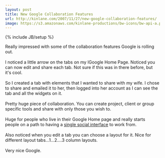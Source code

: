 ```yaml
---
layout: post
title: New Google Collaboration Features
url: http://kinlane.com/2007/11/27/new-google-collaboration-features/
image: https://s3.amazonaws.com/kinlane-productions/bw-icons/bw-api-a.png
---
```

{% include JB/setup %}
<p>
     Really impressed with some of the collaboration features Google is rolling out.
     <br />
     <br />
     I noticed a little arrow on the tabs on my IGoogle Home Page. Noticed you can now edit and share each tab. Not sure if this was in there before, but it's cool.
     <br />
     <br />
     So I created a tab with elements that I wanted to share with my wife. I chose to share and emailed it to her, then logged into her account as I can see the tab and all the widgets on it.
     <br />
     <br />
     Pretty huge piece of collaboration. You can create project, client or group specific tools and share with only those you wish to.
     <br />
     <br />
     Huge for people who live in their Google Home page and really starts people on a path to having a <a href="http://kinlane.blogspot.com/2007/11/social-networks-email-and-more.html">single social interface</a> to work from.
     <br />
     <br />
     Also noticed when you edit a tab you can choose a layout for it. Nice for different layout tabs...1...2....3 column layouts.
     <br />
     <br />
     Very nice Google.
</p>